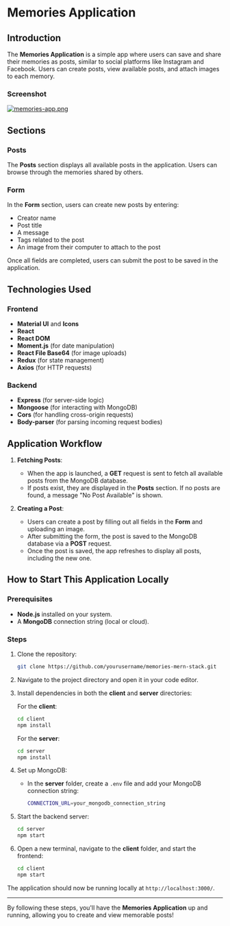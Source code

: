 # Memories Application

## Introduction
The **Memories Application** is a simple app where users can save and share their memories as posts, similar to social platforms like Instagram and Facebook. Users can create posts, view available posts, and attach images to each memory.

### Screenshot
[![memories-app.png](https://i.postimg.cc/tJMwdPS1/memories-app.png)](https://postimg.cc/RJwg43z9)

## Sections

### Posts
The **Posts** section displays all available posts in the application. Users can browse through the memories shared by others.

### Form
In the **Form** section, users can create new posts by entering:
- Creator name
- Post title
- A message
- Tags related to the post
- An image from their computer to attach to the post

Once all fields are completed, users can submit the post to be saved in the application.

## Technologies Used

### Frontend
- **Material UI** and **Icons**
- **React**
- **React DOM**
- **Moment.js** (for date manipulation)
- **React File Base64** (for image uploads)
- **Redux** (for state management)
- **Axios** (for HTTP requests)

### Backend
- **Express** (for server-side logic)
- **Mongoose** (for interacting with MongoDB)
- **Cors** (for handling cross-origin requests)
- **Body-parser** (for parsing incoming request bodies)

## Application Workflow

1. **Fetching Posts**: 
   - When the app is launched, a **GET** request is sent to fetch all available posts from the MongoDB database.
   - If posts exist, they are displayed in the **Posts** section. If no posts are found, a message "No Post Available" is shown.
   
2. **Creating a Post**: 
   - Users can create a post by filling out all fields in the **Form** and uploading an image.
   - After submitting the form, the post is saved to the MongoDB database via a **POST** request.
   - Once the post is saved, the app refreshes to display all posts, including the new one.

## How to Start This Application Locally

### Prerequisites
- **Node.js** installed on your system.
- A **MongoDB** connection string (local or cloud).

### Steps

1. Clone the repository:
   ```bash
   git clone https://github.com/yourusername/memories-mern-stack.git
   ```

2. Navigate to the project directory and open it in your code editor.

3. Install dependencies in both the **client** and **server** directories:
   
   For the **client**:
   ```bash
   cd client
   npm install
   ```

   For the **server**:
   ```bash
   cd server
   npm install
   ```

4. Set up MongoDB:
   - In the **server** folder, create a `.env` file and add your MongoDB connection string:
     ```bash
     CONNECTION_URL=your_mongodb_connection_string
     ```

5. Start the backend server:
   ```bash
   cd server
   npm start
   ```

6. Open a new terminal, navigate to the **client** folder, and start the frontend:
   ```bash
   cd client
   npm start
   ```

The application should now be running locally at `http://localhost:3000/`.

---

By following these steps, you'll have the **Memories Application** up and running, allowing you to create and view memorable posts!